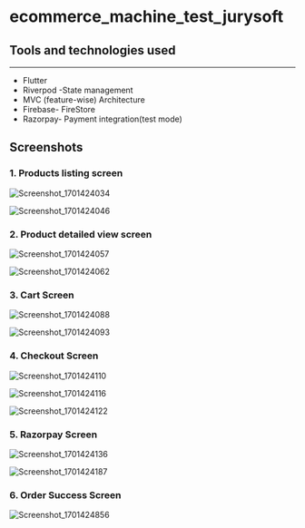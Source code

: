 # ecommerce_machine_test_jurysoft


## Tools and technologies used
------------------------------
- Flutter
- Riverpod -State management
- MVC (feature-wise)  Architecture
- Firebase- FireStore
- Razorpay- Payment integration(test mode)

## Screenshots

### 1. Products listing screen

![Screenshot_1701424034](https://github.com/Vineeth-Kolichal/e-commerce-assignment-jurysoft/assets/92266542/d0d9f142-8f9b-4934-8825-e67f9764c0f5)

![Screenshot_1701424046](https://github.com/Vineeth-Kolichal/e-commerce-assignment-jurysoft/assets/92266542/51495a21-e5f8-46f8-9279-ad7bd12e5012)

### 2. Product detailed view screen

![Screenshot_1701424057](https://github.com/Vineeth-Kolichal/e-commerce-assignment-jurysoft/assets/92266542/c39e38bc-af97-4541-8ad5-36dec9396788)

![Screenshot_1701424062](https://github.com/Vineeth-Kolichal/e-commerce-assignment-jurysoft/assets/92266542/ce54dd03-f234-4c93-a5c6-8ffe18a4ad57)

### 3. Cart Screen

![Screenshot_1701424088](https://github.com/Vineeth-Kolichal/e-commerce-assignment-jurysoft/assets/92266542/db66baa0-46cc-41d4-bee6-c157d3a18e7d)

![Screenshot_1701424093](https://github.com/Vineeth-Kolichal/e-commerce-assignment-jurysoft/assets/92266542/fa00913e-19fe-4cdf-a958-adfb06f98353)

### 4. Checkout Screen

![Screenshot_1701424110](https://github.com/Vineeth-Kolichal/e-commerce-assignment-jurysoft/assets/92266542/f5b2643e-5561-42d4-b2fd-c5751b743baf)


![Screenshot_1701424116](https://github.com/Vineeth-Kolichal/e-commerce-assignment-jurysoft/assets/92266542/b99772fe-a32e-4a8a-9cf9-1991743e38bf)


![Screenshot_1701424122](https://github.com/Vineeth-Kolichal/e-commerce-assignment-jurysoft/assets/92266542/40e58a21-2cdb-4cd0-ba27-eb25413fabe6)

### 5. Razorpay Screen

![Screenshot_1701424136](https://github.com/Vineeth-Kolichal/e-commerce-assignment-jurysoft/assets/92266542/86bcaf03-86b9-4af9-9864-9a8e67894da6)

![Screenshot_1701424187](https://github.com/Vineeth-Kolichal/e-commerce-assignment-jurysoft/assets/92266542/efbc56af-aff8-4278-9cbf-3ff26e578956)


### 6. Order Success Screen

![Screenshot_1701424856](https://github.com/Vineeth-Kolichal/e-commerce-assignment-jurysoft/assets/92266542/ecf36c32-e822-4084-b3ec-3855842342c3)















